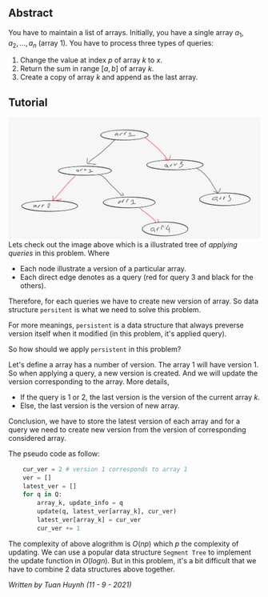 ## Abstract
You have to maintain a list of arrays. Initially, you have a single array $a_1, a_2, ..., a_n$ (array $1$). You have to process three types of queries:
1. Change the value at index $p$ of array $k$ to $x$.
2. Return the sum in range $[a, b]$ of array $k$.
3. Create a copy of array $k$ and append as the last array.

## Tutorial
![](img/array_version_illustrasion.png)
Lets check out the image above which is a illustrated tree of _applying queries_ in this problem. Where
- Each node illustrate a version of a particular array.
- Each direct edge denotes as a query (red for query 3 and black for the others).

Therefore, for each queries we have to create new version of array. So data structure `persitent` is what we need to solve this problem.

For more meanings, `persistent` is a data structure that always preverse version itself  when it modified (in this problem, it's applied query).

So how should we apply `persistent` in this problem?

Let's define a array has a number of version. The array 1 will have version 1. So when applying a query, a new version is created. And we will update the version corresponding to the array. More details, 
- If the query is 1 or 2, the last version is the version of the current array $k$.
- Else, the last version is the version of new array.

Conclusion, we have to store the latest version of each array and for a query we need to create new version from the version of corresponding considered array.

The pseudo code as follow:
```python
    cur_ver = 2 # version 1 corresponds to array 1
    ver = []
    latest_ver = []
    for q in Q:
        array_k, update_info = q
        update(q, latest_ver[array_k], cur_ver)
        latest_ver[array_k] = cur_ver
        cur_ver += 1
```

The complexity of above alogrithm is $O(np)$ which $p$ the complexity of updating. We can use a popular data structure `Segment Tree` to implement the update function in $O(logn)$. But in this problem, it's a bit difficult that we have to combine 2 data structures above together.

_Written by Tuan Huynh (11 - 9 - 2021)_